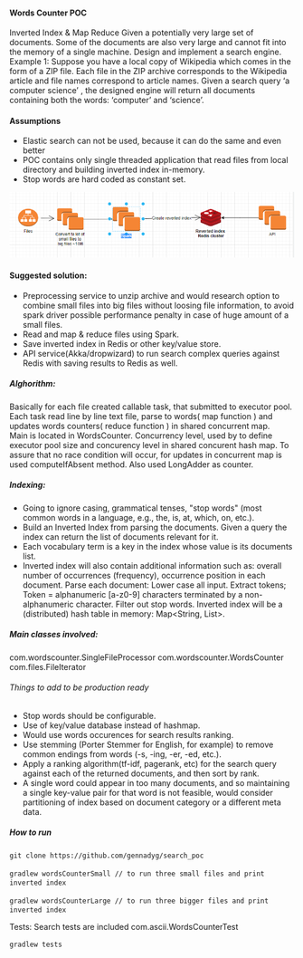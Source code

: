 #### Words Counter POC
Inverted Index & Map Reduce
Given a potentially very large set of documents. Some of the documents are also very large and cannot fit 
into the memory of a single machine. Design and implement a search engine. 
Example 1: Suppose you have a local copy of Wikipedia which comes in the form of a ZIP file. Each file in
the ZIP archive corresponds to the Wikipedia article and file names correspond to article names. Given a search query
‘a computer science’ , the designed engine will return all documents containing both the words: ‘computer’ and ‘science’.

#### Assumptions
- Elastic search can not be used, because it can do the same and even better
- POC contains only single threaded application that read files from local directory and building inverted index in-memory.
- Stop words are hard coded as constant set.

![img.png](img.png)

#### Suggested solution: 
- Preprocessing service to unzip archive and would research option to combine small files into big files without loosing file information, to avoid spark driver possible performance penalty in case of huge amount of a small files.
- Read and map & reduce files using Spark.
- Save inverted index in Redis or other key/value store.
- API service(Akka/dropwizard) to run search complex queries against Redis with saving results to Redis as well.

##### Alghorithm:
Basically for each file created callable task, that submitted to executor pool. Each task read line by line text file,
parse to words( map function ) and updates words counters( reduce function ) in shared concurrent map.   
Main is located in WordsCounter.
Concurrency level, used by to define executor pool size and concurency level in shared concurent hash map.
To assure that no race condition will occur, for updates in concurrent map is used computeIfAbsent method. Also used
LongAdder as counter.
##### Indexing:
- Going to ignore casing, grammatical tenses, "stop words" (most common words in a language, e.g., the, is, at, which, on, etc.).
- Build an Inverted Index from parsing the documents. Given a query the index can return the list of documents relevant for it.
- Each vocabulary term is a key in the index whose value is its documents list.
- Inverted index will also contain additional information such as: overall number of occurrences (frequency), occurrence position in each document.
  Parse each document:
  Lower case all input.
  Extract tokens; Token = alphanumeric [a-z0-9] characters terminated by a non-alphanumeric character.
  Filter out stop words.
  Inverted index will be a (distributed) hash table in memory: Map<String, List<WordMetadata>>.
##### Main classes involved:
com.wordscounter.SingleFileProcessor
com.wordscounter.WordsCounter
com.files.FileIterator

###### Things to add to be production ready
- Stop words should be configurable.
- Use of key/value database instead of hashmap.
- Would use words occurences for search results ranking.
- Use stemming (Porter Stemmer for English, for example) to remove common endings from words (-s, -ing, -er, -ed, etc.).
- Apply a ranking algorithm(tf-idf, pagerank, etc) for the search query against each of the returned documents, and then sort by rank.
- A single word could appear in too many documents, and so maintaining a single key-value pair for that word is not feasible, would consider partitioning of index based on document category or a different meta data.
##### How to run
```
git clone https://github.com/gennadyg/search_poc

gradlew wordsCounterSmall // to run three small files and print inverted index

gradlew wordsCounterLarge // to run three bigger files and print inverted index
```
Tests: Search tests are included
com.ascii.WordsCounterTest
```
gradlew tests 
